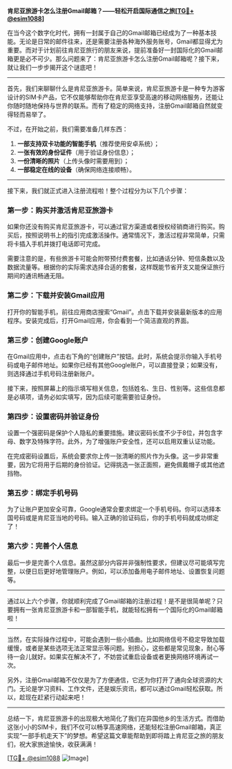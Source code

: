 **肯尼亚旅游卡怎么注册Gmail邮箱？——轻松开启国际通信之旅[[TG💪+ @esim1088](https://t.me/s/esim1088)]**

在当今这个数字化时代，拥有一封属于自己的Gmail邮箱已经成为了一种基本技能。无论是日常的邮件往来，还是需要注册各种海外服务账号，Gmail都显得尤为重要。而对于计划前往肯尼亚旅行的朋友来说，提前准备好一封国际化的Gmail邮箱更是必不可少。那么问题来了：肯尼亚旅游卡怎么注册Gmail邮箱呢？接下来，就让我们一步步揭开这个谜底吧！

---

首先，我们来聊聊什么是肯尼亚旅游卡。简单来说，肯尼亚旅游卡是一种专为游客设计的SIM卡产品，它不仅能够帮助你在肯尼亚享受高速的移动网络服务，还能让你随时随地保持与世界的联系。而有了稳定的网络支持，注册Gmail邮箱自然就变得轻而易举了。

不过，在开始之前，我们需要准备几样东西：
1. **一部支持双卡功能的智能手机**（推荐使用安卓系统）；
2. **一张有效的身份证件**（用于验证身份信息）；
3. **一份清晰的照片**（上传头像时需要用到）；
4. **一部稳定在线的设备**（确保网络连接顺畅）。

---

接下来，我们就正式进入注册流程啦！整个过程分为以下几个步骤：

### 第一步：购买并激活肯尼亚旅游卡
如果你还没有购买肯尼亚旅游卡，可以通过官方渠道或者授权经销商进行购买。购买后，按照说明书上的指引完成激活操作。通常情况下，激活过程非常简单，只需将卡插入手机并拨打电话即可完成。

需要注意的是，有些旅游卡可能会附带预付费套餐，比如通话分钟、短信条数以及数据流量等。根据你的实际需求选择合适的套餐，这样既能节省开支又能保证旅行期间的通讯畅通无阻。

### 第二步：下载并安装Gmail应用
打开你的智能手机，前往应用商店搜索“Gmail”。点击下载并安装最新版本的应用程序。安装完成后，打开Gmail应用，你会看到一个简洁直观的界面。

### 第三步：创建Google账户
在Gmail应用中，点击右下角的“创建账户”按钮。此时，系统会提示你输入手机号码或电子邮件地址。如果你已经有其他Google账户，可以直接登录；如果没有，则选择通过手机号码注册新账户。

接下来，按照屏幕上的指示填写相关信息，包括姓名、生日、性别等。这些信息都是必填项，请务必如实填写，因为后续可能需要验证身份。

### 第四步：设置密码并验证身份
设置一个强密码是保护个人隐私的重要措施。建议密码长度不少于8位，并包含字母、数字及特殊字符。此外，为了增强账户安全性，还可以启用双重认证功能。

在完成密码设置后，系统会要求你上传一张清晰的照片作为头像。这一步非常重要，因为它将用于后期的身份验证。记得挑选一张正面照，避免佩戴帽子或其他遮挡物。

### 第五步：绑定手机号码
为了让账户更加安全可靠，Google通常会要求绑定一个手机号码。你可以选择本国号码或是肯尼亚当地的号码。输入正确的验证码后，你的手机号码就成功绑定了！

### 第六步：完善个人信息
最后一步是完善个人信息。虽然这部分内容并非强制性要求，但建议尽可能填写完整，以便日后更好地管理账户。例如，可以添加备用电子邮件地址、设置恢复问题等。

---

通过以上六个步骤，你就顺利完成了Gmail邮箱的注册过程！是不是很简单呢？只要拥有一张肯尼亚旅游卡和一部智能手机，就能轻松拥有一个国际化的Gmail邮箱啦！

---

当然，在实际操作过程中，可能会遇到一些小插曲。比如网络信号不稳定导致加载缓慢，或者是某些选项无法正常显示等问题。别担心，这些都是常见现象，耐心等待一会儿就好。如果实在解决不了，不妨尝试重启设备或者更换网络环境再试一次。

另外，注册Gmail邮箱不仅仅是为了方便通信，它还为你打开了通向全球资源的大门。无论是学习资料、工作文件，还是娱乐资讯，都可以通过Gmail轻松获取。所以，趁现在赶紧行动起来吧！

---

总结一下，肯尼亚旅游卡的出现极大地简化了我们在异国他乡的生活方式。而借助这张小小的SIM卡，我们不仅可以畅享高速网络，还能轻松注册Gmail邮箱，真正实现“一部手机走天下”的梦想。希望这篇文章能帮助到即将踏上肯尼亚之旅的朋友们，祝大家旅途愉快，收获满满！

[[TG💪+ @esim1088](https://t.me/s/esim1088) ![Image](https://i.postimg.cc/4NQfJmqS/Snipaste-2025-05-13-00-14-12.png)]